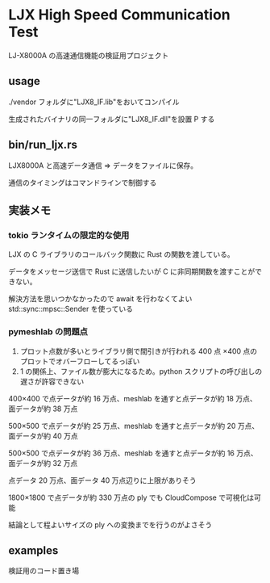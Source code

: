 # LJX High Speed Communication Test

LJ-X8000A の高速通信機能の検証用プロジェクト

## usage

./vendor フォルダに"LJX8_IF.lib"をおいてコンパイル

生成されたバイナリの同一フォルダに"LJX8_IF.dll"を設置 P する

## bin/run_ljx.rs

LJX8000A と高速データ通信 ⇒ データをファイルに保存。

通信のタイミングはコマンドラインで制御する

## 実装メモ

### tokio ランタイムの限定的な使用

LJX の C ライブラリのコールバック関数に Rust の関数を渡している。

データをメッセージ送信で Rust に送信したいが C に非同期関数を渡すことができない。

解決方法を思いつかなかったので await を行わなくてよい std::sync::mpsc::Sender を使っている

### pymeshlab の問題点

1. プロット点数が多いとライブラリ側で間引きが行われる
   400 点 ×400 点のプロットでオバーフローしてるっぽい
2. 1 の関係上、ファイル数が膨大になるため。python スクリプトの呼び出しの遅さが許容できない

400×400 で点データが約 16 万点、meshlab を通すと点データが約 18 万点、面データが約 38 万点

500×500 で点データが約 25 万点、meshlab を通すと点データが約 20 万点、面データが約 40 万点

500×500 で点データが約 36 万点、meshlab を通すと点データが約 16 万点、面データが約 32 万点

点データ 20 万点、面データ 40 万点辺りに上限がありそう

1800×1800 で点データが約 330 万点の ply でも CloudCompose で可視化は可能

結論として程よいサイズの ply への変換までを行うのがよさそう

## examples

検証用のコード置き場
